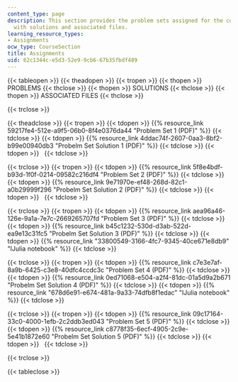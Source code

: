 ```yaml
---
content_type: page
description: This section provides the problem sets assigned for the course along
  with solutions and associated files.
learning_resource_types:
- Assignments
ocw_type: CourseSection
title: Assignments
uid: 82c1344c-e5d3-52e9-9cb6-67b35fbdf489
---
```


{{< tableopen >}}
{{< theadopen >}}
{{< tropen >}}
{{< thopen >}}
PROBLEMS
{{< thclose >}}
{{< thopen >}}
SOLUTIONS
{{< thclose >}}
{{< thopen >}}
ASSOCIATED FILES
{{< thclose >}}

{{< trclose >}}

{{< theadclose >}}
{{< tropen >}}
{{< tdopen >}}
{{% resource_link 59217fe4-512e-a9f5-06b0-8f4e0376da44 "Problem Set 1 (PDF)" %}}
{{< tdclose >}}
{{< tdopen >}}
{{% resource_link 4ddac74f-2607-0aa3-8bf2-b99e00940db3 "Probelm Set Solution 1 (PDF)" %}}
{{< tdclose >}}
{{< tdopen >}}
 
{{< tdclose >}}

{{< trclose >}}
{{< tropen >}}
{{< tdopen >}}
{{% resource_link 5f8e4bdf-b93d-1f0f-0214-09582c216df4 "Problem Set 2 (PDF)" %}}
{{< tdclose >}}
{{< tdopen >}}
{{% resource_link 9e71970e-ef48-268d-82c1-a0b29999f296 "Probelm Set Solution 2 (PDF)" %}}
{{< tdclose >}}
{{< tdopen >}}
 
{{< tdclose >}}

{{< trclose >}}
{{< tropen >}}
{{< tdopen >}}
{{% resource_link aea96a46-126e-9a1a-7e7c-2669265707fd "Problem Set 3 (PDF)" %}}
{{< tdclose >}}
{{< tdopen >}}
{{% resource_link b45c1232-530d-d3ab-522d-ea9e13c31fc5 "Probelm Set Solution 3 (PDF)" %}}
{{< tdclose >}}
{{< tdopen >}}
{{% resource_link "33800549-3166-4fc7-9345-40ce671e8db9" "IJulia notebook" %}}
{{< tdclose >}}

{{< trclose >}}
{{< tropen >}}
{{< tdopen >}}
{{% resource_link c7e3e7af-8a9b-6425-c3e8-40dfc4ccdc3c "Problem Set 4 (PDF)" %}}
{{< tdclose >}}
{{< tdopen >}}
{{% resource_link 0ed71068-e504-a2f4-81dc-01a5d9a2b671 "Probelm Set Solution 4 (PDF)" %}}
{{< tdclose >}}
{{< tdopen >}}
{{% resource_link "678d6e91-e674-481a-9a33-74dfb8f1edac" "IJulia notebook" %}}
{{< tdclose >}}

{{< trclose >}}
{{< tropen >}}
{{< tdopen >}}
{{% resource_link 09c17164-33c0-4000-1efb-2c2ddb3ed043 "Problem Set 5 (PDF)" %}}
{{< tdclose >}}
{{< tdopen >}}
{{% resource_link c8778f35-6ecf-4905-2c9e-5e41b1872e60 "Probelm Set Solution 5 (PDF)" %}}
{{< tdclose >}}
{{< tdopen >}}
 
{{< tdclose >}}

{{< trclose >}}

{{< tableclose >}}